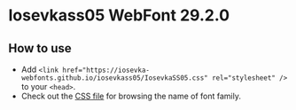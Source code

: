 # Iosevkass05 WebFont 29.2.0

## How to use

- Add `<link href="https://iosevka-webfonts.github.io/iosevkass05/IosevkaSS05.css" rel="stylesheet" />` to your `<head>`.
- Check out the [CSS file](./IosevkaSS05.css) for browsing the name of font family.
